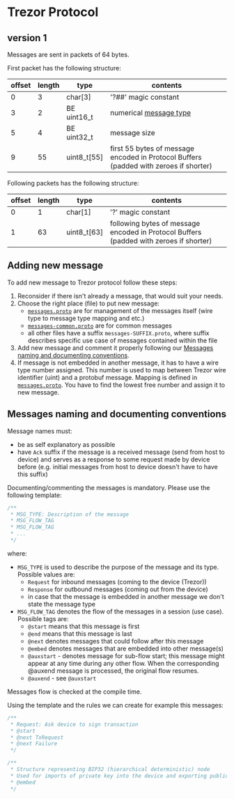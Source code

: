 # Trezor Protocol

## version 1

Messages are sent in packets of 64 bytes.

First packet has the following structure:

| offset | length | type        | contents                                                                              |
|--------|--------|-------------|---------------------------------------------------------------------------------------|
|      0 |      3 | char[3]     | '?##' magic constant                                                                  |
|      3 |      2 | BE uint16_t | numerical [message type](messages.proto#L76)                                          |
|      5 |      4 | BE uint32_t | message size                                                                          |
|      9 |     55 | uint8_t[55] | first 55 bytes of message encoded in Protocol Buffers (padded with zeroes if shorter) |

Following packets has the following structure:

| offset | length | type        | contents                                                                               |
|--------|--------|-------------|----------------------------------------------------------------------------------------|
|      0 |      1 | char[1]     | '?' magic constant                                                                     |
|      1 |     63 | uint8_t[63] | following bytes of message encoded in Protocol Buffers (padded with zeroes if shorter) |

## Adding new message

To add new message to Trezor protocol follow these steps:
1. Reconsider if there isn't already a message, that would suit your needs.
2. Choose the right place (file) to put new message:
   - [`messages.proto`](messages.proto) are for management of the messages itself (wire type to message type mapping and etc.)
   - [`messages-common.proto`](messages-common.proto) are for common messages
   - all other files have a suffix `messages-SUFFIX.proto`, where suffix describes specific use case of messages contained within the file
3. Add new message and comment it properly following our [Messages naming and documenting conventions](#messages-naming-and-documenting-conventions).
4. If message is not embedded in another message, it has to have a wire type number assigned. This number is used to map
between Trezor wire identifier (uint) and a protobuf message. Mapping is defined in [`messages.proto`](messages.proto#L76). You have to find the lowest
free number and assign it to new message.

## Messages naming and documenting conventions
Message names must:
- be as self explanatory as possible
- have `Ack` suffix if the message is a received message (send from host to device) and serves as a response to some request made by device before
(e.g. initial messages from host to device doesn't have to have this suffix)

Documenting/commenting the messages is mandatory. Please use the following template:
```protobuf
/**
 * MSG_TYPE: Description of the message
 * MSG_FLOW_TAG
 * MSG_FLOW_TAG
 * ...
 */
```
where:
- `MSG_TYPE` is used to describe the purpose of the message and its type. Possible values are:
  - `Request` for inbound messages (coming to the device (Trezor))
  - `Response` for outbound messages (coming out from the device)
  - in case that the message is embedded in another message we don't state the message type
- `MSG_FLOW_TAG` denotes the flow of the messages in a session (use case). Possible tags are:
  - `@start` means that this message is first
  - `@end` means that this message is last
  - `@next` denotes messages that could follow after this message
  - `@embed` denotes messages that are embedded into other message(s)
  - `@auxstart` - denotes message for sub-flow start; this message might appear at any time
during any other flow. When the corresponding @auxend message is processed, the original
flow resumes.
  - `@auxend` - see `@auxstart`

Messages flow is checked at the compile time.

Using the template and the rules we can create for example this messages:
```protobuf
/**
 * Request: Ask device to sign transaction
 * @start
 * @next TxRequest
 * @next Failure
 */
```
```protobuf
/**
 * Structure representing BIP32 (hierarchical deterministic) node
 * Used for imports of private key into the device and exporting public key out of device
 * @embed
 */
```
